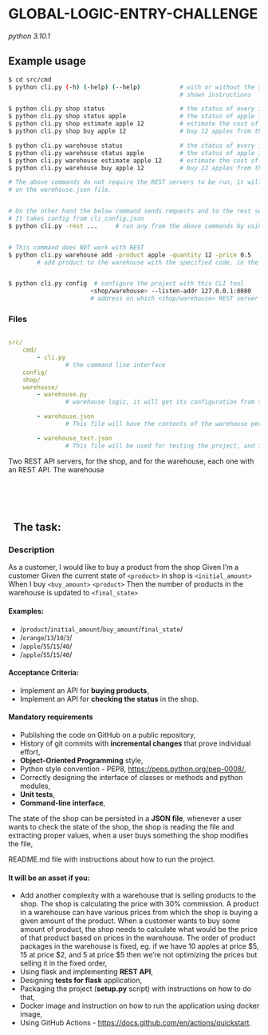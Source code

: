 # GLOBAL-LOGIC-ENTRY-CHALLENGE

*python 3.10.1*

## Example usage

```bash
$ cd src/cmd
$ python cli.py (-h) (-help) (--help)           # with or without the switch it will display the below 
                                                # shown instructions

$ python cli.py shop status                     # the status of every item in the shop
$ python cli.py shop status apple               # the status of apple in the shop
$ python cli.py shop estimate apple 12          # estimate the cost of 12 apples in the shop
$ python cli.py shop buy apple 12               # buy 12 apples from the shop

$ python cli.py warehouse status                # the status of every item in the warehouse
$ python cli.py warehouse status apple          # the status of apple in the warehouse
$ python cli.py warehouse estimate apple 12     # estimate the cost of 12 apples in the warehouse
$ python cli.py warehouse buy apple 12          # buy 12 apples from the warehouse

# The above commands do not require the REST servers to be run, it will operate directly
# on the warehouse.json file.


# On the other hand the below command sends requests and to the rest servers
# It takes config from cli_config.json
$ python cli.py -rest ...     # run any from the above commands by using REST


# This command does NOT work with REST  
$ python cli.py warehouse add -product apple -quantity 12 -price 0.5
        # add product to the warehouse with the specified code, in the quantity, and with the price


$ python cli.py config  # configure the project with this CLI tool 
                       <shop/warehouse> --listen-addr 127.0.0.1:8080
                       # address on which <shop/warehouse> REST server will be listening

```



### Files

```yaml

src/
    cmd/
        - cli.py
                # the command line interface
    config/
    shop/
    warehouse/
        - warehouse.py
                # warehouse logic, it will get its configuration from src/config/warehouse_config(_test).json

        - warehouse.json
                # This file will have the contents of the warehouse persisted

        - warehouse_test.json
                # This file will be used for testing the project, and its contents will be constantly reset every test

```


Two REST API servers, for the shop, and for the warehouse, each one with an REST API.
The warehouse


<br>
<br>
<br>

##  &nbsp; The task:

### Description
 
As a customer, I would like to buy a product from the shop
Given I’m a customer
Given the current state of `<product>` in shop is `<initial_amount>`
When I buy `<buy_amount>` `<product>`
Then the number of products in the warehouse is updated to `<final_state>`

 
#### Examples:
 - /`product`/`initial_amount`/`buy_amount`/`final_state`/
 - /`orange`/`13`/`10`/`3`/
 - /`apple`/`55`/`15`/`40`/
 - /`apple`/`55`/`15`/`40`/

 
#### Acceptance Criteria:
 - Implement an API for **buying products**,
 - Implement an API for **checking the status** in the shop.

#### Mandatory requirements
 - Publishing the code on GitHub on a public repository,
 - History of git commits with **incremental changes** that prove individual effort,
 - **Object-Oriented Programming** style,
 - Python style convention - PEP8, https://peps.python.org/pep-0008/,
 - Correctly designing the interface of classes or methods and python modules,
 - **Unit tests**,
 - **Command-line interface**,

The state of the shop can be persisted in a **JSON file**, whenever a user wants to check the state of the shop, the shop is reading the file and extracting proper values, when a user buys something the shop modifies the file,

README.md file with instructions about how to run the project.

#### It will be an asset if you:

 - Add another complexity with a warehouse that is selling products to the shop. The shop is calculating the price with 30% commission. A product in a warehouse can have various prices from which the shop is buying a given amount of the product. When a customer wants to buy some amount of product, the shop needs to calculate what would be the price of that product based on prices in the warehouse. The order of product packages in the warehouse is fixed, eg. if we have 10 apples at price \$5, 15 at price \$2, and 5 at price \$5 then we’re not optimizing the prices but selling it in the fixed order,
 - Using flask and implementing **REST API**,
 - Designing **tests for flask** application,
 - Packaging the project (**setup.py** script) with instructions on how to do that,
 - Docker image and instruction on how to run the application using docker image,
 - Using GitHub Actions - https://docs.github.com/en/actions/quickstart.